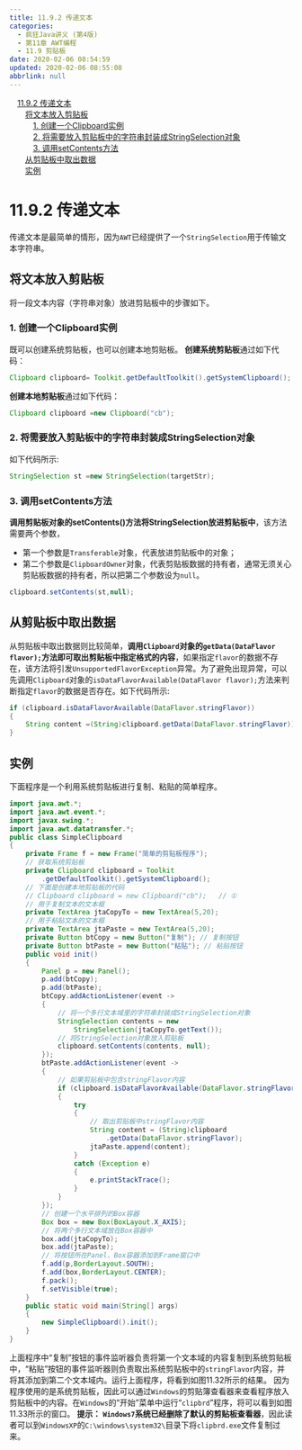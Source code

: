 ```yaml
---
title: 11.9.2 传递文本
categories: 
  - 疯狂Java讲义 (第4版)
  - 第11章 AWT编程
  - 11.9 剪贴板
date: 2020-02-06 08:54:59
updated: 2020-02-06 08:55:08
abbrlink: null
---
```

<div id='my_toc'><a href="/JavaReadingNotes/null/#11-9-2-传递文本" class="header_1">11.9.2 传递文本</a>&nbsp;<br><a href="/JavaReadingNotes/null/#将文本放入剪贴板" class="header_2">将文本放入剪贴板</a>&nbsp;<br><a href="/JavaReadingNotes/null/#1-创建一个Clipboard实例" class="header_3">1. 创建一个Clipboard实例</a>&nbsp;<br><a href="/JavaReadingNotes/null/#2-将需要放入剪贴板中的字符串封装成StringSelection对象" class="header_3">2. 将需要放入剪贴板中的字符串封装成StringSelection对象</a>&nbsp;<br><a href="/JavaReadingNotes/null/#3-调用setContents方法" class="header_3">3. 调用setContents方法</a>&nbsp;<br><a href="/JavaReadingNotes/null/#从剪贴板中取出数据" class="header_2">从剪贴板中取出数据</a>&nbsp;<br><a href="/JavaReadingNotes/null/#实例" class="header_2">实例</a>&nbsp;<br></div>
<style>.header_1{margin-left: 1em;}.header_2{margin-left: 2em;}.header_3{margin-left: 3em;}.header_4{margin-left: 4em;}.header_5{margin-left: 5em;}.header_6{margin-left: 6em;}</style>
<!--more-->
<script>if (navigator.platform.search('arm')==-1){document.getElementById('my_toc').style.display = 'none';}var e,p = document.getElementsByTagName('p');while (p.length>0) {e = p[0];e.parentElement.removeChild(e);}</script>

<!--end-->
# 11.9.2 传递文本
传递文本是最简单的情形，因为`AWT`已经提供了一个`StringSelection`用于传输文本字符串。
## 将文本放入剪贴板
将一段文本内容（字符串对象）放进剪贴板中的步骤如下。
### 1. 创建一个Clipboard实例
既可以创建系统剪贴板，也可以创建本地剪贴板。
**创建系统剪贴板**通过如下代码：
```java
Clipboard clipboard= Toolkit.getDefaultToolkit().getSystemClipboard();
```
**创建本地剪贴板**通过如下代码：
```java
Clipboard clipboard =new Clipboard("cb");
```
### 2. 将需要放入剪贴板中的字符串封装成StringSelection对象
如下代码所示:
```java
StringSelection st =new StringSelection(targetStr);
```
### 3. 调用setContents方法
**调用剪贴板对象的setContents()方法将StringSelection放进剪贴板中**，该方法需要两个参数，
- 第一个参数是`Transferable`对象，代表放进剪贴板中的对象；
- 第二个参数是`ClipboardOwner`对象，代表剪贴板数据的持有者，通常无须关心剪贴板数据的持有者，所以把第二个参数设为`null`。

```java
clipboard.setContents(st,null);
```
## 从剪贴板中取出数据
从剪贴板中取出数据则比较简单，**调用`Clipboard`对象的`getData(DataFlavor flavor);`方法即可取出剪贴板中指定格式的内容**，如果指定`flavor`的数据不存在，该方法将引发`UnsupportedFlavorException`异常。为了避免出现异常，可以先调用`Clipboard`对象的`isDataFlavorAvailable(DataFlavor flavor);`方法来判断指定`flavor`的数据是否存在。如下代码所示:
```java
if (clipboard.isDataFlavorAvailable(DataFlavor.stringFlavor))
{
    String content =(String)clipboard.getData(DataFlavor.stringFlavor));
}
```
## 实例
下面程序是一个利用系统剪贴板进行复制、粘贴的简单程序。
```java
import java.awt.*;
import java.awt.event.*;
import javax.swing.*;
import java.awt.datatransfer.*;
public class SimpleClipboard
{
    private Frame f = new Frame("简单的剪贴板程序");
    // 获取系统剪贴板
    private Clipboard clipboard = Toolkit
        .getDefaultToolkit().getSystemClipboard();
    // 下面是创建本地剪贴板的代码
    // Clipboard clipboard = new Clipboard("cb");   // ①
    // 用于复制文本的文本框
    private TextArea jtaCopyTo = new TextArea(5,20);
    // 用于粘贴文本的文本框
    private TextArea jtaPaste = new TextArea(5,20);
    private Button btCopy = new Button("复制"); // 复制按钮
    private Button btPaste = new Button("粘贴"); // 粘贴按钮
    public void init()
    {
        Panel p = new Panel();
        p.add(btCopy);
        p.add(btPaste);
        btCopy.addActionListener(event ->
        {
            // 将一个多行文本域里的字符串封装成StringSelection对象
            StringSelection contents = new
                StringSelection(jtaCopyTo.getText());
            // 将StringSelection对象放入剪贴板
            clipboard.setContents(contents, null);
        });
        btPaste.addActionListener(event ->
        {
            // 如果剪贴板中包含stringFlavor内容
            if (clipboard.isDataFlavorAvailable(DataFlavor.stringFlavor))
            {
                try
                {
                    // 取出剪贴板中stringFlavor内容
                    String content = (String)clipboard
                        .getData(DataFlavor.stringFlavor);
                    jtaPaste.append(content);
                }
                catch (Exception e)
                {
                    e.printStackTrace();
                }
            }
        });
        // 创建一个水平排列的Box容器
        Box box = new Box(BoxLayout.X_AXIS);
        // 将两个多行文本域放在Box容器中
        box.add(jtaCopyTo);
        box.add(jtaPaste);
        // 将按钮所在Panel、Box容器添加到Frame窗口中
        f.add(p,BorderLayout.SOUTH);
        f.add(box,BorderLayout.CENTER);
        f.pack();
        f.setVisible(true);
    }
    public static void main(String[] args)
    {
        new SimpleClipboard().init();
    }
}
```
上面程序中“复制”按钮的事件监听器负责将第一个文本域的内容复制到系统剪贴板中，“粘贴”按钮的事件监听器则负责取出系统剪贴板中的`stringFlavor`内容，并将其添加到第二个文本域内。运行上面程序，将看到如图11.32所示的结果。
因为程序使用的是系统剪贴板，因此可以通过`Windows`的剪贴簿查看器来查看程序放入剪贴板中的内容。在`Windows`的“开始”菜单中运行“`clipbrd`”程序，将可以看到如图11.33所示的窗口。
**提示：**
**`Windows7`系统已经删除了默认的剪贴板查看器**，因此读者可以到`WindowsXP`的`C:\windows\system32\`目录下将`clipbrd.exe`文件复制过来。

